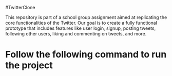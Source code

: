#TwitterClone

This repository is part of a school group assignment aimed at replicating the core functionalities of the Twitter. Our goal is to create a fully functional prototype that includes features like user login, signup, posting tweets, following other users, liking and commenting on tweets, and more.

# Follow the following command to run the project

###
